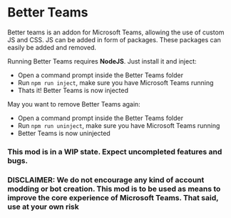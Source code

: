 # Better Teams

Better teams is an addon for Microsoft Teams, allowing the use of custom JS and CSS.
JS can be added in form of packages. These packages can easily be added and removed.

Running Better Teams requires **NodeJS**. Just install it and inject:

* Open a command prompt inside the Better Teams folder
* Run `npm run inject`, make sure you have Microsoft Teams running
* Thats it! Better Teams is now injected

May you want to remove Better Teams again:

* Open a command prompt inside the Better Teams folder
* Run `npm run uninject`, make sure you have Microsoft Teams running
* Better Teams is now uninjected

### This mod is in a WIP state. Expect uncompleted features and bugs.

### DISCLAIMER: We do not encourage any kind of account modding or bot creation. This mod is to be used as means to improve the core experience of Microsoft Teams. **That said, use at your own risk**